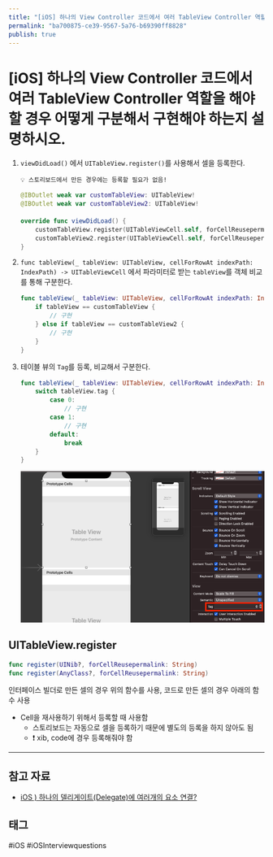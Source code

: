 ```yaml
---
title: "[iOS] 하나의 View Controller 코드에서 여러 TableView Controller 역할을 해야 할 경우 어떻게 구분해서 구현해야 하는지 설명하시오."
permalink: "ba700875-ce39-9567-5a76-b69390ff8828"
publish: true
---
```


# \[iOS] 하나의 View Controller 코드에서 여러 TableView Controller 역할을 해야 할 경우 어떻게 구분해서 구현해야 하는지 설명하시오.

1. `viewDidLoad()` 에서 `UITableView.register()`를 사용해서 셀을 등록한다.
    ```
    💡 스토리보드에서 만든 경우에는 등록할 필요가 없음!
    ```

    ```swift
    @IBOutlet weak var customTableView: UITableView!
    @IBOutlet weak var customTableView2: UITableView!

    override func viewDidLoad() {
    	customTableView.register(UITableViewCell.self, forCellReusepermalink: "cell")
    	customTableView2.register(UITableViewCell.self, forCellReusepermalink: "cell")
    }
    ```

2. `func tableView(_ tableView: UITableView, cellForRowAt indexPath: IndexPath) -> UITableViewCell` 에서 파라미터로 받는 `tableView`를 객체 비교를 통해 구분한다.

    ```swift
    func tableView(_ tableView: UITableView, cellForRowAt indexPath: IndexPath) -> UITableViewCell {
    	if tableView == customTableView {
    		// 구현		
    	} else if tableView == customTableView2 {
    		// 구현
    	}
    }
    ```

3. 테이블 뷰의 `Tag`를 등록, 비교해서 구분한다.

    ```swift
    func tableView(_ tableView: UITableView, cellForRowAt indexPath: IndexPath) -> UITableViewCell {
    	switch tableView.tag {
    		case 0:
    			// 구현
    		case 1:
    			// 구현
    		default: 
    			break
    	}
    }
    ```

    ![Set tag for tableview in storyboard](/assets/image/tableview-tag.png)

## UITableView.register

```swift
func register(UINib?, forCellReusepermalink: String)
func register(AnyClass?, forCellReusepermalink: String)
```

인터페이스 빌더로 만든 셀의 경우 위의 함수를 사용, 코드로 만든 셀의 경우 아래의 함수 사용

- Cell을  재사용하기 위해서 등록할 때 사용함
    - 스토리보드는 자동으로 셀을 등록하기 때문에 별도의 등록을 하지 않아도 됨
    - ❗️ xib, code에 경우 등록해줘야 함

---

## 참고 자료

- [iOS ) 하나의 델리게이트(Delegate)에 여러개의 요소 연결?](https://zeddios.tistory.com/169)

## 태그

#iOS #iOSInterviewquestions